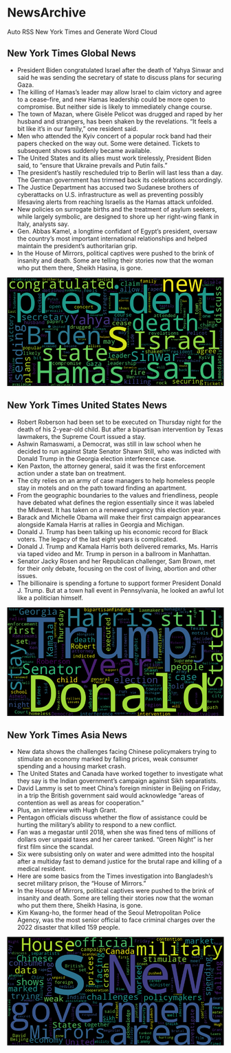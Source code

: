 # NewsArchive
Auto RSS New York Times and Generate Word Cloud

## New York Times Global News
* President Biden congratulated Israel after the death of Yahya Sinwar and said he was sending the secretary of state to discuss plans for securing Gaza.
* The killing of Hamas’s leader may allow Israel to claim victory and agree to a cease-fire, and new Hamas leadership could be more open to compromise. But neither side is likely to immediately change course.
* The town of Mazan, where Gisèle Pelicot was drugged and raped by her husband and strangers, has been shaken by the revelations. “It feels a bit like it’s in our family,” one resident said.
* Men who attended the Kyiv concert of a popular rock band had their papers checked on the way out. Some were detained. Tickets to subsequent shows suddenly became available.
* The United States and its allies must work tirelessly, President Biden said, to “ensure that Ukraine prevails and Putin fails.”
* The president’s hastily rescheduled trip to Berlin will last less than a day. The German government has trimmed back its celebrations accordingly.
* The Justice Department has accused two Sudanese brothers of cyberattacks on U.S. infrastructure as well as preventing possibly lifesaving alerts from reaching Israelis as the Hamas attack unfolded.
* New policies on surrogate births and the treatment of asylum seekers, while largely symbolic, are designed to shore up her right-wing flank in Italy, analysts say.
* Gen. Abbas Kamel, a longtime confidant of Egypt’s president, oversaw the country’s most important international relationships and helped maintain the president’s authoritarian grip.
* In the House of Mirrors, political captives were pushed to the brink of insanity and death. Some are telling their stories now that the woman who put them there, Sheikh Hasina, is gone.

![Global](./global.png)
## New York Times United States News
* Robert Roberson had been set to be executed on Thursday night for the death of his 2-year-old child. But after a bipartisan intervention by Texas lawmakers, the Supreme Court issued a stay.
* Ashwin Ramaswami, a Democrat, was still in law school when he decided to run against State Senator Shawn Still, who was indicted with Donald Trump in the Georgia election interference case.
* Ken Paxton, the attorney general, said it was the first enforcement action under a state ban on treatment.
* The city relies on an army of case managers to help homeless people stay in motels and on the path toward finding an apartment.
* From the geographic boundaries to the values and friendliness, people have debated what defines the region essentially since it was labeled the Midwest. It has taken on a renewed urgency this election year.
* Barack and Michelle Obama will make their first campaign appearances alongside Kamala Harris at rallies in Georgia and Michigan.
* Donald J. Trump has been talking up his economic record for Black voters. The legacy of the last eight years is complicated.
* Donald J. Trump and Kamala Harris both delivered remarks, Ms. Harris via taped video and Mr. Trump in person in a ballroom in Manhattan.
* Senator Jacky Rosen and her Republican challenger, Sam Brown, met for their only debate, focusing on the cost of living, abortion and other issues.
* The billionaire is spending a fortune to support former President Donald J. Trump. But at a town hall event in Pennsylvania, he looked an awful lot like a politician himself.

![US](./usnews.png)
## New York Times Asia News
* New data shows the challenges facing Chinese policymakers trying to stimulate an economy marked by falling prices, weak consumer spending and a housing market crash.
* The United States and Canada have worked together to investigate what they say is the Indian government’s campaign against Sikh separatists.
* David Lammy is set to meet China’s foreign minister in Beijing on Friday, in a trip the British government said would acknowledge “areas of contention as well as areas for cooperation.”
* Plus, an interview with Hugh Grant.
* Pentagon officials discuss whether the flow of assistance could be hurting the military’s ability to respond to a new conflict.
* Fan was a megastar until 2018, when she was fined tens of millions of dollars over unpaid taxes and her career tanked. “Green Night” is her first film since the scandal.
* Six were subsisting only on water and were admitted into the hospital after a multiday fast to demand justice for the brutal rape and killing of a medical resident.
* Here are some basics from the Times investigation into Bangladesh’s secret military prison, the “House of Mirrors.”
* In the House of Mirrors, political captives were pushed to the brink of insanity and death. Some are telling their stories now that the woman who put them there, Sheikh Hasina, is gone.
* Kim Kwang-ho, the former head of the Seoul Metropolitan Police Agency, was the most senior official to face criminal charges over the 2022 disaster that killed 159 people.

![Asian](./asian.png)
